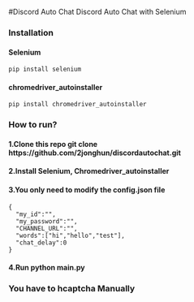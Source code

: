 #Discord Auto Chat
Discord Auto Chat with Selenium
</div>

<h3>Installation</h3>

<h4>Selenium</h4>
<code>pip install selenium</code>
  
<h4>chromedriver_autoinstaller</h4>
<code>pip install chromedriver_autoinstaller</code>

<h3>How to run?</h3>

<h4>1.Clone this repo git clone https://github.com/2jonghun/discordautochat.git</h4>
<h4>2.Install Selenium, Chromedriver_autoinstaller</h4>
<h4>3.You only need to modify the config.json file</h4>

```
{
  "my_id":"",
  "my_password":"",
  "CHANNEL_URL":"",
  "words":["hi","hello","test"],
  "chat_delay":0
}
```
<h4>4.Run python main.py</h4>


**<h3>You have to hcaptcha Manually</h3>**

